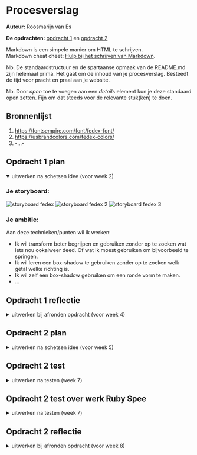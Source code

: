 # Procesverslag
**Auteur:** Roosmarijn van Es

**De opdrachten:** [opdracht 1](opdracht1/index.html) en [opdracht 2](opdracht2/index.html)


Markdown is een simpele manier om HTML te schrijven.  
Markdown cheat cheet: [Hulp bij het schrijven van Markdown](https://github.com/adam-p/markdown-here/wiki/Markdown-Cheatsheet).

Nb. De standaardstructuur en de spartaanse opmaak van de README.md zijn helemaal prima. Het gaat om de inhoud van je procesverslag. Besteedt de tijd voor pracht en praal aan je website.

Nb. Door *open* toe te voegen aan een *details* element kun je deze standaard open zetten. Fijn om dat steeds voor de relevante stuk(ken) te doen.



## Bronnenlijst
  1. https://fontsempire.com/font/fedex-font/
  2. https://usbrandcolors.com/fedex-colors/
  3. -...-



## Opdracht 1 plan

<details open>
  <summary>uitwerken na schetsen idee (voor week 2)</summary>


  ### Je storyboard:
![storyboard fedex](https://user-images.githubusercontent.com/103881571/167588322-9ee38db7-10d9-4d4f-826b-2d94319fd6e0.png)
![storyboard fedex 2](https://user-images.githubusercontent.com/103881571/167588314-343cecd8-c99b-4ffa-9e9a-83f4ae7c286f.png)
![storyboard fedex 3](https://user-images.githubusercontent.com/103881571/167588318-09fc4f89-f1f2-4ffc-ae0a-3e61d945a7c9.png)




  ### Je ambitie: 
  Aan deze technieken/punten wil ik werken:
  - Ik wil transform beter begrijpen en gebruiken zonder op te zoeken wat iets nou ookalweer deed. Of wat ik moest gebruiken om bijvoorbeeld te springen.
  - Ik wil leren een box-shadow te gebruiken zonder op te zoeken welk getal welke richting is.
  - Ik wil zelf een box-shadow gebruiken om een ronde vorm te maken.
  - ...
 
</details>



## Opdracht 1 reflectie

<details>
  <summary>uitwerken bij afronden opdracht (voor week 4)</summary>


  ### Je uitkomst - karakteristiek screenshot(s):


  ### Dit ging goed/Heb ik geleerd: 
  Korte omschrijving met plaatje(s)

![afbeelding](https://user-images.githubusercontent.com/103881571/170250886-9f561d29-76b8-482f-8b11-edd02f9774eb.png)


  ### Dit was lastig/Is niet gelukt:
  Korte omschrijving met plaatje(s)
Ik vond het heel lastig om mijn vrachtwagen te laten rijden op het heuveltje. Uiteindelijk heb ik om hulp gevraagd en is het gelukt. Ik moet nu alleen nog de laatste letters erook af laten vallen. Voor nu is er nog niks niet gelukt met dank aan Sanne.Ik heb wel een paar dingen veranderd zoals de grote van de heuvel. Ik heb geen gebruik hoeven maken van een box-shadow.
  
  ### Eind resultaat:
  ![afbeelding](https://user-images.githubusercontent.com/103881571/174819133-49c4b184-375b-4452-a923-5ee96960487c.png)
![afbeelding](https://user-images.githubusercontent.com/103881571/174819234-907074c0-a1c8-40a9-b4b1-89f70021fd29.png)
Alle letters vallen nu en er is een dark modus waarbij de vrachtwagen lichten heeft.
  
</details>



## Opdracht 2 plan

<details>
  <summary>uitwerken na schetsen idee (voor week 5)</summary>


  ### Je ontwer
![opdracht 2](https://user-images.githubusercontent.com/103881571/171061044-e645ffe5-a3ac-423c-b0b3-cf0f820cd11f.png)


  ### Je ambitie: 
  Aan deze technieken/punten wil ik werken:
  Ik wil meer gebruik leren maken van de verschillende javascript opties.
  Ik wil deze opdracht minder eng maken.
  Ik wil meer zekerheid krijgen in mijn kunnen.
  Ik wil drag and drop leren gebruik maken.
  Ik wil leren gebruik maken van een carousel
 
</details>



## Opdracht 2 test

<details>
  <summary>uitwerken na testen (week 7)</summary>

  Neem minimaal 5 bevindingen op:



  ### Bevinding 1:
  Ik had mijn github nog niet bijgewerkt.

  #### oplossing:
 Dit ga ik aan het einde van de dag nog doen.



  ### Bevinding 2:
  Het kruisje bij het popup venster staat no raar.
  ![afbeelding](https://user-images.githubusercontent.com/103881571/174775270-d34d2690-3e8b-45b9-b496-eb544eb19dd0.png)


  #### oplossing:
  Beschrijving hoe je het hebt hebt opgelost of als het niet gelukt is hoe je het zou oplossen (tekst en afbeeding(en)).
  


  ### Bevinding 3:
  Er moet nog een formulier komen waar de email toegevoegd kan worden.
  
  ### Bevinding 4:
  Ik wil de carousel nog werkent maken maar ik weet niet of dat nog gaat lukken, dit zou dan een bonus zijn.
  
  ### Bevinding 5:
  De black modus ziet er in de uitvoering hetzelfde uit doordat er een achtergrond plaatje is wat ik niet zwart kan maken. In de code staat er nu wel dat die zwart wordt. Ik denk dat voor de uitvoering het mischien handiger is om bijvoorbeeld de groen donkerder te maken zodat het nog steeds duidelijk is wanneer de darkmodus aan of uit staat. En dit zou ook kunnen bij de popup, hier zou ik wel de kleuren zwart en wit kunnen omdraaien.
 
  
</details>



## Opdracht 2 test over werk Ruby Spee

<details>
  <summary>uitwerken na testen (week 7)</summary>

  Neem minimaal 5 bevindingen op:



  ### Bevinding 1:
  Pagina op github nog niet werkend.

  ### Bevinding 2:
  Procesverslag op github nog niet af.

  ### Bevinding 3:
  Ze wil nog kijken naar een extra filter, zoeken of sorteren.
  
  ### Bevinding 4:
  Dark light modus gaat nu via een knop ze wil nog kijken of dit ook via de computer kan.
  
  ### Bevinding 5:
  Weinig div`s maar wel gebruik van classes
  
  ### Bevinding 6:
  Maakt gebruik van een API.

  ### Bevinding 7:
  Ziet er goed verzorgt uit.
 
</details>



## Opdracht 2 reflectie

<details>
  <summary>uitwerken bij afronden opdracht (voor week 8)</summary>

  ### Je uitkomst - karakteristiek screenshot(s):
  
  Ik heb een kinderfoto`app gemaakt voor familie. De foto`s onderaan de pagina kunnen gesleept worden naar het vakje van de week. Ook kunnen er emails toegevoegd worden aan de lijst. Hiervoor heb ik een pop-up gemaakt. De app is ook responsive.
  
  ![afbeelding](https://user-images.githubusercontent.com/103881571/174800179-c886d1ba-6a16-42b6-ab2e-ce2bf8c1df14.png)

  ![afbeelding](https://user-images.githubusercontent.com/103881571/174800044-b4a67b10-79c5-4228-b461-705c2f7de62d.png)

  ![afbeelding](https://user-images.githubusercontent.com/103881571/174799943-b1cc791e-70cd-44f7-855a-6bbd8c56aaa8.png)



  ### Dit ging goed/Heb ik geleerd: 
  Korte omschrijving met plaatje(s)
Ik heb nog nooit een app responsive gemaakt. Dit is de eerste keer. Dit heb ik zelf uitgezocht. Ook heb ik nog nooit een pop-up gemaakt en een drag and drop. Hier ben ik ook erg trots op. Ik heb geen gebruik gemaakt van div`s of classes.
  Ook heb ik dark modus gemaakt
![afbeelding](https://user-images.githubusercontent.com/103881571/174800524-7160fc8f-af8a-4cbf-ae32-c1e3194d3031.png)
  ![afbeelding](https://user-images.githubusercontent.com/103881571/174806414-95ca3503-da4d-4456-92a8-abdf7a83c403.png)



  ### Dit was lastig/Is niet gelukt:
  Het is me niet gelukt een carousel te maken, het is nu half drie ik heb nog twee uur om dit uit te gaan vogelen. Maar ik ga ervan uit dat dit niet gaat lukken.

</details>
